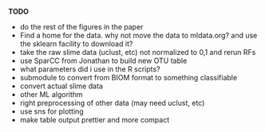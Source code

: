 **TODO** 
- do the rest of the figures in the paper
- Find a home for the data. 
	why not move the data to mldata.org? and use the sklearn facility to download it?
- take the raw slime data (uclust, etc) not normalized to 0,1 and rerun RFs
- use SparCC from Jonathan to build new OTU table
- what parameters did i use in the R scripts?
- submodule to convert from BIOM format to something classifiable
- convert actual slime data
- other ML algorithm
- right preprocessing of other data (may need uclust, etc)
- use sns for plotting
- make table output prettier and more compact